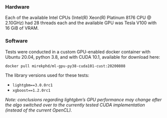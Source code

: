 ### Hardware
Each of the available Intel CPUs (Intel(R) Xeon(R) Platinum 8176 CPU @ 2.10GHz) had 28 threads each and the available GPU was Tesla V100 with 16 GiB of VRAM.

### Software
Tests were conducted in a custom GPU-enabled docker container with Ubuntu 20.04, python 3.8, and with CUDA 10.1, available for download here:

`docker pull mirekphd/ml-gpu-py38-cuda101-cust:20200808`

The library versions used for these tests:
- `lightgbm==3.0.0rc1`
- `xgboost==1.2.0rc1`

_Note: conclusions regarding lightgbm’s GPU performance may change after the algo switched over to the currently tested CUDA implementation (instead of the current OpenCL)._

